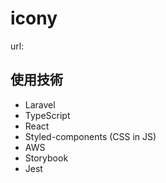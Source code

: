 # icony
url:

## 使用技術
- Laravel
- TypeScript
- React
- Styled-components (CSS in JS)
- AWS
- Storybook
- Jest
